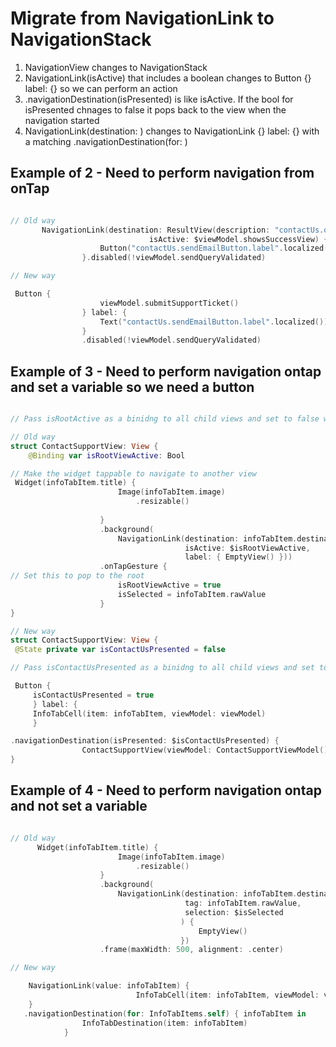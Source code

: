 # Migrate from NavigationLink to NavigationStack

1. NavigationView changes to NavigationStack
2. NavigationLink(isActive) that includes a boolean changes to Button {} label: {} so we can perform an action
3. .navigationDestination(isPresented) is like isActive. If the bool for isPresented chnages to false it pops back to the view when the navigation started
4. NavigationLink(destination: ) changes to NavigationLink {} label: {} with a matching .navigationDestination(for: )

## Example of 2 - Need to perform navigation from onTap
```swift

// Old way
       NavigationLink(destination: ResultView(description: "contactUs.querysubmitted.message"),
                               isActive: $viewModel.showsSuccessView) {
                    Button("contactUs.sendEmailButton.label".localized(), action: viewModel.submitSupportTicket)
                }.disabled(!viewModel.sendQueryValidated)

// New way

 Button {
                    viewModel.submitSupportTicket()
                } label: {
                    Text("contactUs.sendEmailButton.label".localized())
                }
                .disabled(!viewModel.sendQueryValidated)

```

## Example of 3 - Need to perform navigation ontap and set a variable so we need a button
```swift

// Pass isRootActive as a binidng to all child views and set to false when want to pop back to the root

// Old way
struct ContactSupportView: View {
    @Binding var isRootViewActive: Bool

// Make the widget tappable to navigate to another view
 Widget(infoTabItem.title) {
                        Image(infoTabItem.image)
                            .resizable()
                           
                    }
                    .background(
                        NavigationLink(destination: infoTabItem.destination($isRootViewActive),
                                       isActive: $isRootViewActive,
                                       label: { EmptyView() }))
                    .onTapGesture {
// Set this to pop to the root
                        isRootViewActive = true
                        isSelected = infoTabItem.rawValue
                    }
}

// New way
struct ContactSupportView: View {
 @State private var isContactUsPresented = false

// Pass isContactUsPresented as a binidng to all child views and set to false when want to pop back to the root

 Button {
     isContactUsPresented = true
     } label: {
     InfoTabCell(item: infoTabItem, viewModel: viewModel)
     }

.navigationDestination(isPresented: $isContactUsPresented) {
                ContactSupportView(viewModel: ContactSupportViewModel(), isPresented: $isContactUsPresented)
}

```
## Example of 4 - Need to perform navigation ontap and not set a variable

```swift

// Old way
      Widget(infoTabItem.title) {
                        Image(infoTabItem.image)
                            .resizable()
                    }
                    .background(
                        NavigationLink(destination: infoTabItem.destination(),
                                       tag: infoTabItem.rawValue,
                                       selection: $isSelected
                                      ) {
                                          EmptyView()
                                      })
                    .frame(maxWidth: 500, alignment: .center)

// New way

    NavigationLink(value: infoTabItem) {
                            InfoTabCell(item: infoTabItem, viewModel: viewModel)
    }
   .navigationDestination(for: InfoTabItems.self) { infoTabItem in
                InfoTabDestination(item: infoTabItem)
            }

```
